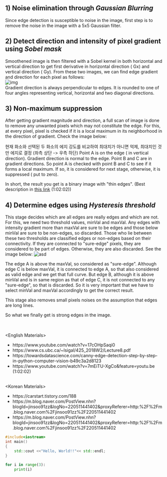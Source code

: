 ## 1) Noise elimination through *Gaussian Blurring*
Since edge detection is susceptible to noise in the image, first step is to remove the noise in the image with a 5x5 Gaussian filter.
   
## 2) Detect direction and intensity of pixel gradient using *Sobel mask*
Smoothened image is then filtered with a Sobel kernel in both horizontal and vertical direction to get first derivative in horizontal direction ( Gx) and vertical direction ( Gy). From these two images, we can find edge gradient and direction for each pixel as follows:   
![img](https://www.programmersought.com/images/370/f6924c211ad02af5c0d54b29c6ced3a2.JPEG)   
Gradient direction is always perpendicular to edges. It is rounded to one of four angles representing vertical, horizontal and two diagonal directions.   
## 3) Non-maximum suppression
After getting gradient magnitude and direction, a full scan of image is done to remove any unwanted pixels which may not constitute the edge. For this, at every pixel, pixel is checked if it is a local maximum in its neighborhood in the direction of gradient. Check the image below:   
<p align="center"><a href="https://docs.opencv.org/master/nms.jpg"></a></p>      
현재 화소와 선택된 두 화소의 에지 강도를 비교하여 최대치가 아니면 억제, 최대치인 것만 에지로 결정 (좌측 상단 -> 우측 하단)
Point A is on the edge ( in vertical direction). Gradient direction is normal to the edge. Point B and C are in gradient directions. So point A is checked with point B and C to see if it forms a local maximum. If so, it is considered for next stage, otherwise, it is suppressed ( put to zero).

In short, the result you get is a binary image with "thin edges".
(Best description in [this link](https://www.youtube.com/watch?v=7mEiTU-XgCo&feature=youtu.be) (1:02:02))   
        
## 4) Determine edges using *Hysteresis threshold*
This stage decides which are all edges are really edges and which are not. For this, we need two threshold values, minVal and maxVal. Any edges with intensity gradient more than maxVal are sure to be edges and those below minVal are sure to be non-edges, so discarded. Those who lie between these two thresholds are classified edges or non-edges based on their connectivity. If they are connected to "sure-edge" pixels, they are considered to be part of edges. Otherwise, they are also discarded. See the image below:
![asd](https://docs.opencv.org/master/hysteresis.jpg)

The edge A is above the maxVal, so considered as "sure-edge". Although edge C is below maxVal, it is connected to edge A, so that also considered as valid edge and we get that full curve. But edge B, although it is above minVal and is in same region as that of edge C, it is not connected to any "sure-edge", so that is discarded. So it is very important that we have to select minVal and maxVal accordingly to get the correct result.

This stage also removes small pixels noises on the assumption that edges are long lines.

So what we finally get is strong edges in the image.   

<br>
<br>
&lt;English Materials&gt;<br>
<ul>
        <li>https://www.youtube.com/watch?v=17cOHpSaqi0</li>
        <li>https://www.cs.ubc.ca/~lsigal/425_2018W2/Lecture8.pdf</li>
        <li>https://towardsdatascience.com/canny-edge-detection-step-by-step-in-python-computer-vision-b49c3a2d8123</li>
        <li>https://www.youtube.com/watch?v=7mEiTU-XgCo&feature=youtu.be (1:02:02)</li><br>
</ul>
&lt;Korean Materials&gt;<br>
<ul>
        <li>https://carstart.tistory.com/188</li>
        <li>https://m.blog.naver.com/PostView.nhn?blogId=jinsoo91zz&logNo=220511441402&proxyReferer=http:%2F%2Fm.blog.naver.com%2Fjinsoo91zz%2F220511441402</li>
        <li>https://m.blog.naver.com/PostView.nhn?blogId=jinsoo91zz&logNo=220511441402&proxyReferer=http:%2F%2Fm.blog.naver.com%2Fjinsoo91zz%2F220511441402</li>
</ul>


```C++
#include<iostream>
int main() 
{ 
    std::cout <<"Hello, World!!"<< std::endl;
}
```

```python
for i in range(3):
    print(i)
```

